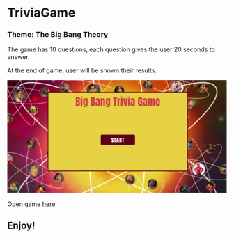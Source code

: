 # TriviaGame

### Theme: The Big Bang Theory

The game has 10 questions, each question gives the user 20 seconds to answer. 

At the end of game, user will be shown their results.

![Trivia](assets/images/trivia.png)

Open game [here](https://danielladt.github.io/TriviaGame/)

## Enjoy!